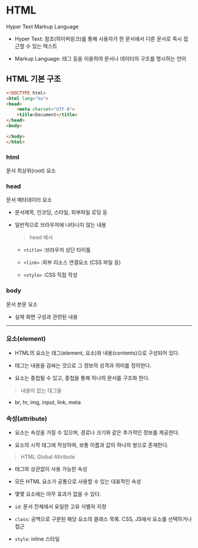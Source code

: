 # HTML

Hyper Text Markup Language

- Hyper Text: 참조(하이퍼링크)를 통해 사용자가 한 문서에서 다른 문서로 즉시 접근할 수 있는 텍스트

- Markup Language: 태그 등을 이용하여 문서나 데이터의 구조를 명시하는 언어

## HTML 기본 구조

```html
<!DOCTYPE html>
<html lang="ko">
<head>
    <meta charset="UTF-8">
    <title>Document</title>
</head>
<body>

</body>
</html>
```

### html

문서 최상위(root) 요소

### head

문서 메타데이터 요소

- 문서제목, 인코딩, 스타일, 외부파일 로딩 등

- 일반적으로 브라우저에 나타나지 않는 내용
  
  > head 예시
  
  - `<title>` :브라우저 상단 타이틀
  
  - `<link>` :외부 리소스 연결요소 (CSS 파일 등)
  
  - `<style>` :CSS 직접 작성

### body

문서 본문 요소

- 실제 화면 구성과 관련된 내용

---

### 요소(element)

- HTML의 요소는 태그(element, 요소)와 내용(contents)으로 구성되어 있다.

- 태그는 내용을 감싸는 것으로 그 정보의 성격과 의미를 정의한다.

- 요소는 중첩될 수 있고, 중첩을 통해 하나의 문서를 구조화 한다.

> 내용이 없는 태그들

- br, hr, img, input, link, meta

### 속성(attribute)

- 요소는 속성을 가질 수 있으며, 경로나 크기와 같은 추가적인 정보를 제공한다.

- 요소의 시작 태그에 작성하며, 보통 이름과 값이 하나의 쌍으로 존재한다.

> HTML Global Attribute

- 태그와 상관없이 사용 가능한 속성

- 모든 HTML 요소가 공통으로 사용할 수 있는 대표적인 속성

- 몇몇 요소에는 아무 효과가 없을 수 있다.

- `id`: 문서 전체에서 유일한 고유 식별자 지정

- `class`: 공백으로 구분된 해당 요소의 클래스 목록. CSS, JS에서 요소를 선택하거나 접근

- `style`: inline 스타일
